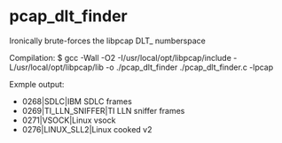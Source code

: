 # pcap_dlt_finder
Ironically brute-forces the libpcap DLT_ numberspace

Compilation:
$ gcc -Wall  -O2  -I/usr/local/opt/libpcap/include -L/usr/local/opt/libpcap/lib -o ./pcap_dlt_finder ./pcap_dlt_finder.c -lpcap

Exmple output:
* 0268|SDLC|IBM SDLC frames
* 0269|TI_LLN_SNIFFER|TI LLN sniffer frames
* 0271|VSOCK|Linux vsock
* 0276|LINUX_SLL2|Linux cooked v2
